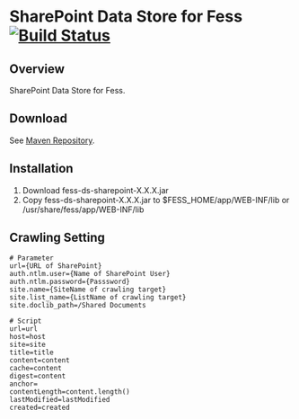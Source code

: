 SharePoint Data Store for Fess [![Build Status](https://travis-ci.org/codelibs/fess-ds-sharepoint.svg?branch=master)](https://travis-ci.org/codelibs/fess-ds-sharepoint)
==========================

## Overview

SharePoint Data Store for Fess.

## Download

See [Maven Repository](http://central.maven.org/maven2/org/codelibs/fess/fess-ds-sharepoint/).

## Installation

1. Download fess-ds-sharepoint-X.X.X.jar
2. Copy fess-ds-sharepoint-X.X.X.jar to $FESS\_HOME/app/WEB-INF/lib or /usr/share/fess/app/WEB-INF/lib

## Crawling Setting

```
# Parameter
url={URL of SharePoint}
auth.ntlm.user={Name of SharePoint User}
auth.ntlm.password={Passsword}
site.name={SiteName of crawling target}
site.list_name={ListName of crawling target}
site.doclib_path=/Shared Documents

# Script
url=url
host=host
site=site
title=title
content=content
cache=content
digest=content
anchor=
contentLength=content.length()
lastModified=lastModified
created=created
```
